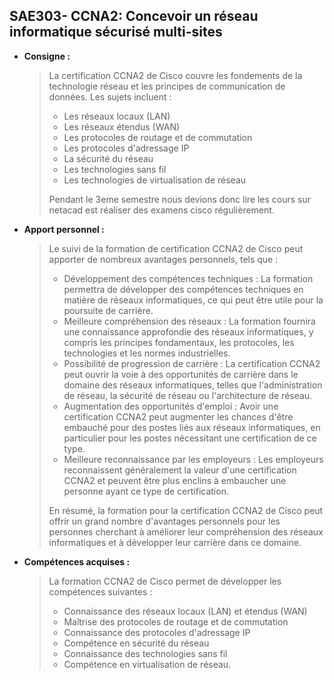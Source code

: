 ## **SAE303- CCNA2: Concevoir un réseau informatique sécurisé multi-sites**

- **Consigne :**
    
    > La certification CCNA2 de Cisco couvre les fondements de la technologie réseau et les principes de communication de données. Les sujets incluent :
    > 
    > - Les réseaux locaux (LAN)
    > - Les réseaux étendus (WAN)
    > - Les protocoles de routage et de commutation
    > - Les protocoles d'adressage IP
    > - La sécurité du réseau
    > - Les technologies sans fil
    > - Les technologies de virtualisation de réseau
    > 
    > Pendant le 3eme semestre nous devions donc lire les cours sur netacad est réaliser des examens cisco régulièrement.
    > 
- **Apport personnel :**
    
    > Le suivi de la formation de certification CCNA2 de Cisco peut apporter de nombreux avantages personnels, tels que :
    > 
    > - Développement des compétences techniques : La formation permettra de développer des compétences techniques en matière de réseaux informatiques, ce qui peut être utile pour la poursuite de carrière.
    > - Meilleure compréhension des réseaux : La formation fournira une connaissance approfondie des réseaux informatiques, y compris les principes fondamentaux, les protocoles, les technologies et les normes industrielles.
    > - Possibilité de progression de carrière : La certification CCNA2 peut ouvrir la voie à des opportunités de carrière dans le domaine des réseaux informatiques, telles que l'administration de réseau, la sécurité de réseau ou l'architecture de réseau.
    > - Augmentation des opportunités d'emploi : Avoir une certification CCNA2 peut augmenter les chances d'être embauché pour des postes liés aux réseaux informatiques, en particulier pour les postes nécessitant une certification de ce type.
    > - Meilleure reconnaissance par les employeurs : Les employeurs reconnaissent généralement la valeur d'une certification CCNA2 et peuvent être plus enclins à embaucher une personne ayant ce type de certification.
    > 
    >
    >  En résumé, la formation pour la certification CCNA2 de Cisco peut offrir un grand nombre d'avantages personnels pour les personnes cherchant à améliorer leur    compréhension des réseaux informatiques et à développer leur carrière dans ce domaine.
    > 
- **Compétences acquises :**
    
    > La formation CCNA2 de Cisco permet de développer les compétences suivantes :
    > 
    > - Connaissance des réseaux locaux (LAN) et étendus (WAN)
    > - Maîtrise des protocoles de routage et de commutation
    > - Connaissance des protocoles d'adressage IP
    > - Compétence en sécurité du réseau
    > - Connaissance des technologies sans fil
    > - Compétence en virtualisation de réseau.
